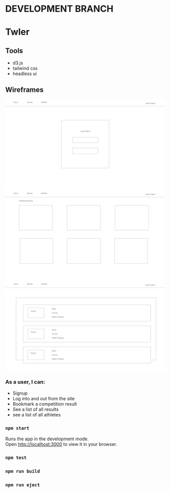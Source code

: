 # DEVELOPMENT BRANCH

# Twler

## Tools
- d3.js
- tailwind css
- headless ui


## Wireframes

![login page](./public/wireframes/login.png)
![results page](./public/wireframes/results.png)
![athletes page](./public/wireframes/athletes.png)

### As a user, I can:

- Signup
- Log into and out from the site
- Bookmark a competition result
- See a list of all results
- see a list of all athletes

### `npm start`

Runs the app in the development mode.\
Open [http://localhost:3000](http://localhost:3000) to view it in your browser.

### `npm test`

### `npm run build`

### `npm run eject`

